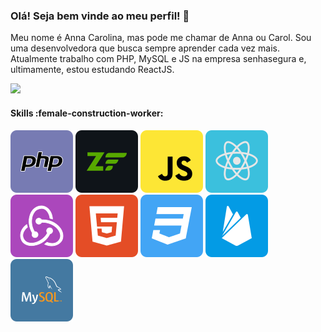 ### Olá! Seja bem vinde ao meu perfil! :wave:

Meu nome é Anna Carolina, mas pode me chamar de Anna ou Carol. Sou uma desenvolvedora que busca sempre aprender cada vez mais.
Atualmente trabalho com PHP, MySQL e JS na empresa senhasegura e, ultimamente, estou estudando ReactJS.

[<img src="https://img.shields.io/badge/LinkedIn-0077B5?style=for-the-badge&logo=linkedin&logoColor=white" />](https://br.linkedin.com/in/annacia)

#### Skills :female-construction-worker:

!["PHP"](./img/php.svg) ![Zend](./img/zend.svg) ![JavaScript](./img/javascript.svg) ![ReactJS](./img/reactjs.svg) ![Redux](./img/redux.svg) ![HTML5](./img/html5.svg) ![CSS3](./img/css3.svg) ![firebase](./img/firebase.svg)  ![MySQL](./img/mysql.svg)
